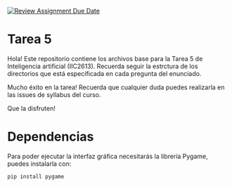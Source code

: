[![Review Assignment Due Date](https://classroom.github.com/assets/deadline-readme-button-22041afd0340ce965d47ae6ef1cefeee28c7c493a6346c4f15d667ab976d596c.svg)](https://classroom.github.com/a/afPj98Fb)
# Tarea 5
Hola! Este repositorio contiene los archivos base para la Tarea 5 de Inteligencia artificial (IIC2613). Recuerda seguir la estrctura de los directorios que está específicada en cada pregunta del enunciado.

Mucho éxito en la tarea! Recuerda que cualquier duda puedes realizarla en las issues de syllabus del curso.

Que la disfruten!


# Dependencias

Para poder ejecutar la interfaz gráfica necesitarás la librería Pygame, puedes instalarla con:
```
pip install pygame
```